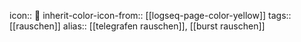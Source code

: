 icon:: 🍿
inherit-color-icon-from:: [[logseq-page-color-yellow]]
tags:: [[rauschen]] 
alias:: [[telegrafen rauschen]], [[burst rauschen]]
